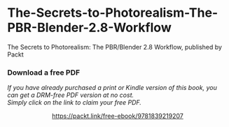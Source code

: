 # The-Secrets-to-Photorealism-The-PBR-Blender-2.8-Workflow
The Secrets to Photorealism: The PBR/Blender 2.8 Workflow, published by Packt
### Download a free PDF

 <i>If you have already purchased a print or Kindle version of this book, you can get a DRM-free PDF version at no cost.<br>Simply click on the link to claim your free PDF.</i>
<p align="center"> <a href="https://packt.link/free-ebook/9781839219207">https://packt.link/free-ebook/9781839219207 </a> </p>